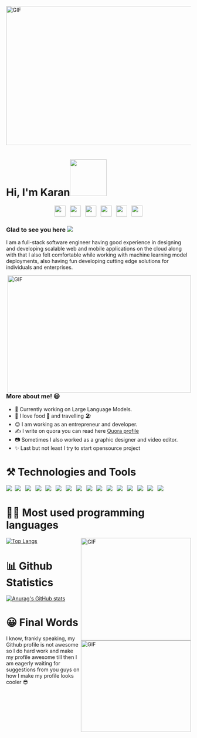 <img alt="GIF" src="https://github.com/JoeyTawadrous/Facebook-Auto-Pilot/assets/42493387/1669a43b-7c09-4cee-906a-d121666baf78" width="1000px" height="380px" />

# Hi, I'm Karan<img src="https://user-images.githubusercontent.com/42493387/151617087-bfcb4e82-a0fb-48d9-9b61-be992a33fce8.gif" width="100px" height="100px">

<p align='center'>
<a href="https://stackoverflow.com/users/10243101/karankulshrestha"><img height="30" src="https://user-images.githubusercontent.com/42493387/151620960-f3590df4-2f39-4538-8ce3-314c5d72b412.png"></a>&nbsp;&nbsp;
<a href="https://twitter.com/karankulx"><img height="30" src="https://github.com/WaylonWalker/WaylonWalker/blob/main/icon/twitter.png?raw=true"></a>&nbsp;&nbsp;
<a href="https://www.instagram.com/karankulx/"><img height="30" src="https://github.com/WaylonWalker/WaylonWalker/blob/main/icon/instagram.jpg?raw=true"></a>&nbsp;&nbsp;
<a href="https://www.youtube.com/@karankulx"><img height="30" src="https://user-images.githubusercontent.com/42493387/151620647-934b10e0-9461-406c-ae7a-938888c2dfb1.png"></a>&nbsp;&nbsp;
<a href="https://in.linkedin.com/in/karankulshrestha"><img height="30" src="https://github.com/WaylonWalker/WaylonWalker/blob/main/icon/linkedin.png?raw=true"></a>&nbsp;&nbsp;
<a href="https://www.quora.com/profile/Karan-Kulshrestha-4"><img height="30" src="https://user-images.githubusercontent.com/42493387/151621416-4ecddd57-bcd4-470a-99c5-366ef488f8a7.jpg"></a>
</p>

### <b> Glad to see you here </b>  ![](https://komarev.com/ghpvc/?username=karankulshrestha&label=visitors&color=blue&style=plastic)

I am a full-stack software engineer having good experience in designing and developing scalable web and mobile applications on the cloud along with that I also felt comfortable while working with machine learning model deployments, also having fun developing cutting edge solutions for
individuals and enterprises. 

<img align="right" alt="GIF" src="https://user-images.githubusercontent.com/42493387/151633618-54977285-231d-4802-ac65-4fae4c6367da.gif" width="500" height="320" />

### More about me! 😄

- 🍹 Currently working on Large Language Models. 
- 🚢 I love food 🍰 and travelling 🏖️ 
- 😉 I am working as an entrepreneur and developer.
- ✍️ I write on quora you can read here <a href="https://www.quora.com/profile/Karan-Kulshrestha-4">Quora profile</a>
- 📷 Sometimes I also worked as a graphic designer and video editor.
- ✨ Last but not least I try to start opensource project


# ⚒️ Technologies and Tools
<img src="https://img.shields.io/badge/Stack_Overflow-FE7A16?style=for-the-badge&logo=stack-overflow&logoColor=white" />&nbsp;&nbsp;<img src="https://img.shields.io/badge/kubernetes-326ce5.svg?&style=for-the-badge&logo=kubernetes&logoColor=white" />&nbsp;&nbsp;
<img src="https://img.shields.io/badge/JavaScript-323330?style=for-the-badge&logo=javascript&logoColor=F7DF1E" />&nbsp;&nbsp;
<img src="https://img.shields.io/badge/Python-FFD43B?style=for-the-badge&logo=python&logoColor=blue" />&nbsp;&nbsp;
<img src="https://img.shields.io/badge/Docker-2CA5E0?style=for-the-badge&logo=docker&logoColor=white" />&nbsp;&nbsp;
<img src="https://img.shields.io/badge/Django-092E20?style=for-the-badge&logo=django&logoColor=green" />&nbsp;&nbsp;
<img src="https://img.shields.io/badge/Azure_DevOps-0078D7?style=for-the-badge&logo=azure-devops&logoColor=white" />&nbsp;&nbsp;
<img src="https://img.shields.io/badge/circleci-343434?style=for-the-badge&logo=circleci&logoColor=white" />&nbsp;&nbsp;
<img src="https://img.shields.io/badge/Amazon_AWS-FF9900?style=for-the-badge&logo=amazonaws&logoColor=white" />&nbsp;&nbsp;
<img src="https://img.shields.io/badge/django%20rest-ff1709?style=for-the-badge&logo=django&logoColor=white"/>&nbsp;&nbsp;
<img src="https://img.shields.io/badge/Android_Studio-3DDC84?style=for-the-badge&logo=android-studio&logoColor=white" />&nbsp;&nbsp;
<img src="https://img.shields.io/badge/Visual_Studio_Code-0078D4?style=for-the-badge&logo=visual%20studio%20code&logoColor=white"/>&nbsp;&nbsp;
<img src="https://img.shields.io/badge/Kali_Linux-557C94?style=for-the-badge&logo=kali-linux&logoColor=white" />&nbsp;&nbsp;
<img src="https://img.shields.io/badge/firebase-ffca28?style=for-the-badge&logo=firebase&logoColor=black"/>&nbsp;&nbsp;
<img src="https://img.shields.io/badge/React-20232A?style=for-the-badge&logo=react&logoColor=61DAFB" />&nbsp;&nbsp;
<img src="https://img.shields.io/badge/OpenCV-27338e?style=for-the-badge&logo=OpenCV&logoColor=white"/>&nbsp;



# 👨‍💻 Most used programming languages

<img align="right" alt="GIF" src="https://user-images.githubusercontent.com/42493387/151635539-827c7ea5-ca8e-4a65-ab5a-a9e0b9fd65ac.gif" width="300" height="280" />

[![Top Langs](https://github-readme-stats.vercel.app/api/top-langs/?username=karankulshrestha&theme=dracula)](https://github.com/anuraghazra/github-readme-stats)


# 📊 Github Statistics

<img align="right" alt="GIF" src="https://user-images.githubusercontent.com/42493387/151635156-f3a80cb7-d7f8-4f83-b0a1-aac5e30ef424.gif" width="300" height="250" />

[![Anurag's GitHub stats](https://github-readme-stats.vercel.app/api?username=karankulshrestha&theme=dark&show_icons=true)](https://github.com/anuraghazra/github-redme-stats)

# 😀 Final Words

I know, frankly speaking, my Github profile is not awesome so I do hard work and make my profile awesome till then I am eagerly waiting for suggestions from you guys on how I make my profile looks cooler 😎

